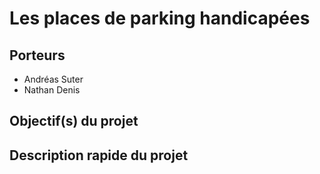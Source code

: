 # Les places de parking handicapées

## Porteurs

- Andréas Suter
- Nathan Denis

## Objectif(s) du projet



## Description rapide du projet


